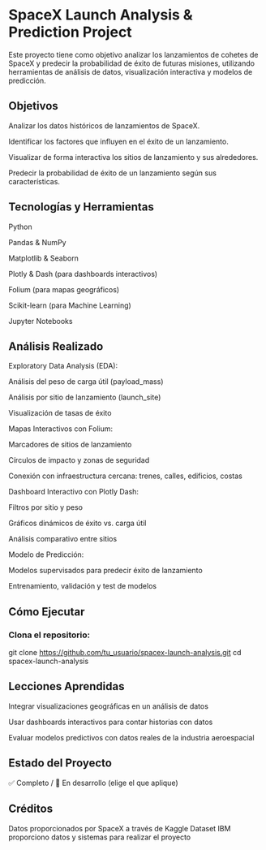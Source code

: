 # SpaceX Launch Analysis & Prediction Project
Este proyecto tiene como objetivo analizar los lanzamientos de cohetes de SpaceX y predecir la probabilidad de éxito de futuras misiones, utilizando herramientas de análisis de datos, visualización interactiva y modelos de predicción.

## Objetivos
Analizar los datos históricos de lanzamientos de SpaceX.

Identificar los factores que influyen en el éxito de un lanzamiento.

Visualizar de forma interactiva los sitios de lanzamiento y sus alrededores.

Predecir la probabilidad de éxito de un lanzamiento según sus características.

## Tecnologías y Herramientas
Python

Pandas & NumPy

Matplotlib & Seaborn

Plotly & Dash (para dashboards interactivos)

Folium (para mapas geográficos)

Scikit-learn (para Machine Learning)

Jupyter Notebooks

## Análisis Realizado
Exploratory Data Analysis (EDA):

Análisis del peso de carga útil (payload_mass)

Análisis por sitio de lanzamiento (launch_site)

Visualización de tasas de éxito

Mapas Interactivos con Folium:

Marcadores de sitios de lanzamiento

Círculos de impacto y zonas de seguridad

Conexión con infraestructura cercana: trenes, calles, edificios, costas

Dashboard Interactivo con Plotly Dash:

Filtros por sitio y peso

Gráficos dinámicos de éxito vs. carga útil

Análisis comparativo entre sitios

Modelo de Predicción:

Modelos supervisados para predecir éxito de lanzamiento

Entrenamiento, validación y test de modelos


## Cómo Ejecutar
### Clona el repositorio:

  git clone https://github.com/tu_usuario/spacex-launch-analysis.git
  cd spacex-launch-analysis


## Lecciones Aprendidas
Integrar visualizaciones geográficas en un análisis de datos

Usar dashboards interactivos para contar historias con datos

Evaluar modelos predictivos con datos reales de la industria aeroespacial

## Estado del Proyecto
✅ Completo / 🔄 En desarrollo (elige el que aplique)

## Créditos
Datos proporcionados por SpaceX a través de Kaggle Dataset
IBM proporciono datos y sistemas para realizar el proyecto 
